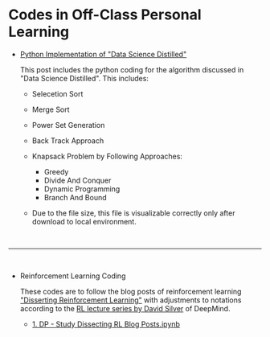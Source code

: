# Codes in Off-Class Personal Learning 

- [Python Implementation of "Data Science Distilled"](https://github.com/daydreamersjp/DataScienceTechInstitute/blob/master/OffClass/Summary%20of%20Computer%20Science%20Distilled.ipynb)

  This post includes the python coding for the algorithm discussed in "Data Science Distilled". This includes: 
    
    - Selecetion Sort
    - Merge Sort
    - Power Set Generation
    - Back Track Approach
    - Knapsack Problem by Following Approaches:
      - Greedy
      - Divide And Conquer
      - Dynamic Programming
      - Branch And Bound

  - Due to the file size, this file is visualizable correctly only after download to local environment.

<br><hr><br>

- Reinforcement Learning Coding

  These codes are to follow the blog posts of reinforcement learning ["Disserting Reinforcement Learning"](https://mpatacchiola.github.io/blog/2016/12/09/dissecting-reinforcement-learning.html) with adjustments to notations according to the [RL lecture series by David Silver](https://www.youtube.com/watch?v=2pWv7GOvuf0) of DeepMind.
  
  - [1. DP - Study Dissecting RL Blog Posts.ipynb](https://github.com/daydreamersjp/DataScienceTechInstitute/blob/master/OffClass/1.%20DP%20-%20Study%20Dissecting%20RL%20Blog%20Posts.ipynb)
